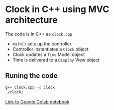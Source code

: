 # Clock in C++ using MVC architecture

The code is in C++ as `clock.cpp` 

* `main()` sets up the controller
* Controller instantiates a `Clock` object
* Clock updates a `Time` Model object
* Time is delivered to a `Display` View object


## Runing the code

```bash
g++ clock.cpp -o clock
./clock;
```

[Link to Google Colab notebook](https://colab.research.google.com/drive/1Wi6Oxl1q_yKlB2IIhmeXwUr2uZGfeAH8?usp=sharing)
